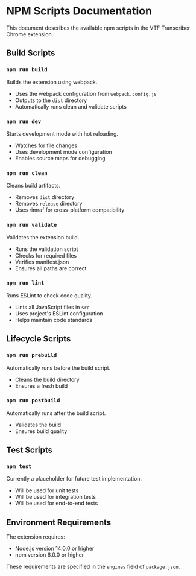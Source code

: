 # NPM Scripts Documentation

This document describes the available npm scripts in the VTF Transcriber Chrome extension.

## Build Scripts

### `npm run build`
Builds the extension using webpack.
- Uses the webpack configuration from `webpack.config.js`
- Outputs to the `dist` directory
- Automatically runs clean and validate scripts

### `npm run dev`
Starts development mode with hot reloading.
- Watches for file changes
- Uses development mode configuration
- Enables source maps for debugging

### `npm run clean`
Cleans build artifacts.
- Removes `dist` directory
- Removes `release` directory
- Uses rimraf for cross-platform compatibility

### `npm run validate`
Validates the extension build.
- Runs the validation script
- Checks for required files
- Verifies manifest.json
- Ensures all paths are correct

### `npm run lint`
Runs ESLint to check code quality.
- Lints all JavaScript files in `src`
- Uses project's ESLint configuration
- Helps maintain code standards

## Lifecycle Scripts

### `npm run prebuild`
Automatically runs before the build script.
- Cleans the build directory
- Ensures a fresh build

### `npm run postbuild`
Automatically runs after the build script.
- Validates the build
- Ensures build quality

## Test Scripts

### `npm test`
Currently a placeholder for future test implementation.
- Will be used for unit tests
- Will be used for integration tests
- Will be used for end-to-end tests

## Environment Requirements

The extension requires:
- Node.js version 14.0.0 or higher
- npm version 6.0.0 or higher

These requirements are specified in the `engines` field of `package.json`. 